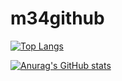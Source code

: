 # m34github

[![Top Langs](https://github-readme-stats.vercel.app/api/top-langs/?username=m34github)](https://github.com/anuraghazra/github-readme-stats)

[![Anurag's GitHub stats](https://github-readme-stats.vercel.app/api?username=m34github&show_icons=true)](https://github.com/anuraghazra/github-readme-stats)
